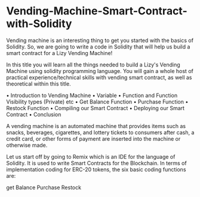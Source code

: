 # Vending-Machine-Smart-Contract-with-Solidity

Vending machine is an interesting thing to get you started with the basics of Solidity. So, we are going to write a code in Solidity that will help us build a smart contract for a Lizy Vending Machine!

In this title you will learn all the things needed to build a Lizy's Vending Machine using solidity programming language. You will gain a whole host of practical experience/technical skills with vending smart contract, as well as theoretical within this title.

• Introduction to Vending Machine
• Variable
• Function and Function Visibility types (Private) etc
• Get Balance Function
• Purchase Function
• Restock Function
• Compiling our Smart Contract
• Deploying our Smart Contract
• Conclusion

A vending machine is an automated machine that provides items such as snacks, beverages, cigarettes, and lottery tickets to consumers after cash, a credit card, or other forms of payment are inserted into the machine or otherwise made.

Let us start off by going to Remix which is an IDE for the language of Solidity. 
It is used to write Smart Contracts for the Blockchain. 
In terms of implementation coding for ERC-20 tokens, 
the six basic coding functions are: 

get Balance
Purchase
Restock


